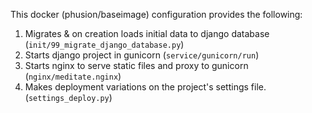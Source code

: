 This docker (phusion/baseimage) configuration provides the following:

1. Migrates & on creation loads initial data to django database (`init/99_migrate_django_database.py`)
1. Starts django project in gunicorn (`service/gunicorn/run`)
1. Starts nginx to serve static files and proxy to gunicorn (`nginx/meditate.nginx`)
1. Makes deployment variations on the project's settings file. (`settings_deploy.py`)
